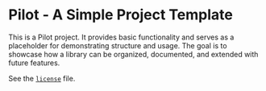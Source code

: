 # Pilot - A Simple Project Template

This is a Pilot project. It provides basic functionality and serves as a placeholder for demonstrating structure and usage. The goal is to showcase how a library can be organized, documented, and extended with future features.

See the [`license`](license) file.